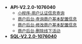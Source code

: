 - **API-V2.2.0-1076040**
  - <font size = "2" face = "微软雅黑">[小程序-用户认证信息查询](doc/V2.2.0-1076040/用户认证信息查询.md)</font>
  - <font size = "2" face = "微软雅黑">[商户后台-查询商户基本配置信息](doc/V2.2.0-1076040/查询商户基本配置信息.md)</font>
  - <font size = "2" face = "微软雅黑">[商户后台-修改商户基本配置信息](doc/V2.2.0-1076040/修改商户基本配置信息.md)</font>
  - <font size = "2" face = "微软雅黑">[商户后台-删除线下活动](doc/V2.2.0-1076040/删除线下活动.md)</font>
- [**SQL-V2.2.0-1076040**](sql/V2.2.0-1076040/sql.md)

